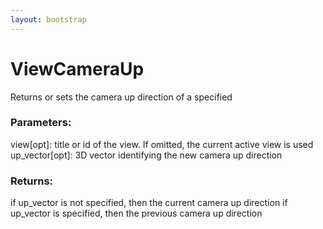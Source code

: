 ```yaml
---
layout: bootstrap
---
```


# ViewCameraUp

Returns or sets the camera up direction of a specified
          

### Parameters:

view[opt]: title or id of the view. If omitted, the current active view is used
up_vector[opt]: 3D vector identifying the new camera up direction
        

### Returns:


if up_vector is not specified, then the current camera up direction
if up_vector is specified, then the previous camera up direction
        


